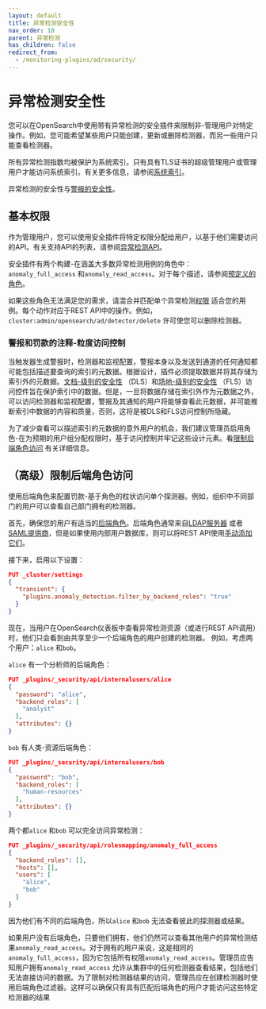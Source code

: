 ```yaml
---
layout: default
title: 异常检测安全性
nav_order: 10
parent: 异常检测
has_children: false
redirect_from: 
  - /monitoring-plugins/ad/security/
---
```


# 异常检测安全性

您可以在OpenSearch中使用带有异常检测的安全插件来限制非-管理用户对特定操作。例如，您可能希望某些用户只能创建，更新或删除检测器，而另一些用户只能查看检测器。

所有异常检测指数均被保护为系统索引。只有具有TLS证书的超级管理用户或管理用户才能访问系统索引。有关更多信息，请参阅[系统索引]({{site.url}}{{site.baseurl}}/security/configuration/system-indices/)。


异常检测的安全性与[警报的安全性]({{site.url}}{{site.baseurl}}/monitoring-plugins/alerting/security/)。

## 基本权限

作为管理用户，您可以使用安全插件将特定权限分配给用户，以基于他们需要访问的API。有关支持API的列表，请参阅[异常检测API]({{site.url}}{{site.baseurl}}/monitoring-plugins/ad/api/)。

安全插件有两个构建-在涵盖大多数异常检测用例的角色中：`anomaly_full_access` 和`anomaly_read_access`。对于每个描述，请参阅[预定义的角色]({{site.url}}{{site.baseurl}}/security/access-control/users-roles#predefined-roles)。

如果这些角色无法满足您的需求，请混合并匹配单个异常检测[权限]({{site.url}}{{site.baseurl}}/security/access-control/permissions/) 适合您的用例。每个动作对应于REST API中的操作。例如，`cluster:admin/opensearch/ad/detector/delete` 许可使您可以删除检测器。

### 警报和罚款的注释-粒度访问控制

当触发器生成警报时，检测器和监视配置，警报本身以及发送到通道的任何通知都可能包括描述要查询的索引的元数据。根据设计，插件必须提取数据并将其存储为索引外的元数据。[文档-级别的安全性]({{site.url}}{{site.baseurl}}/security/access-control/document-level-security) （DLS）和[场地-级别的安全性]({{site.url}}{{site.baseurl}}/security/access-control/field-level-security) （FLS）访问控件旨在保护索引中的数据。但是，一旦将数据存储在索引外作为元数据之外，可以访问检测器和监视配置，警报及其通知的用户将能够查看此元数据，并可能推断索引中数据的内容和质量，否则，这将是被DLS和FLS访问控制所隐藏。

为了减少查看可以描述索引的元数据的意外用户的机会，我们建议管理员启用角色-在为预期的用户组分配权限时，基于访问控制并牢记这些设计元素。看[限制后端角色访问](#advanced-limit-access-by-backend-role) 有关详细信息。

## （高级）限制后端角色访问

使用后端角色来配置罚款-基于角色的粒状访问单个探测器。例如，组织中不同部门的用户可以查看自己部门拥有的检测器。

首先，确保您的用户有适当的[后端角色]({{site.url}}{{site.baseurl}}/security/access-control/index/)。后端角色通常来自[LDAP服务器]({{site.url}}{{site.baseurl}}/security/configuration/ldap/) 或者[SAML提供商]({{site.url}}{{site.baseurl}}/security/configuration/saml/)，但是如果使用内部用户数据库，则可以将REST API使用[手动添加它们]({{site.url}}{{site.baseurl}}/security/access-control/api#create-user)。

接下来，启用以下设置：

```json
PUT _cluster/settings
{
  "transient": {
    "plugins.anomaly_detection.filter_by_backend_roles": "true"
  }
}
```

现在，当用户在OpenSearch仪表板中查看异常检测资源（或进行REST API调用）时，他们只会看到由共享至少一个后端角色的用户创建的检测器。
例如，考虑两个用户：`alice` 和`bob`。

`alice` 有一个分析师的后端角色：

```json
PUT _plugins/_security/api/internalusers/alice
{
  "password": "alice",
  "backend_roles": [
    "analyst"
  ],
  "attributes": {}
}
```

`bob` 有人类-资源后端角色：

```json
PUT _plugins/_security/api/internalusers/bob
{
  "password": "bob",
  "backend_roles": [
    "human-resources"
  ],
  "attributes": {}
}
```

两个都`alice` 和`bob` 可以完全访问异常检测：

```json
PUT _plugins/_security/api/rolesmapping/anomaly_full_access
{
  "backend_roles": [],
  "hosts": [],
  "users": [
    "alice",
    "bob"
  ]
}
```

因为他们有不同的后端角色，所以`alice` 和`bob` 无法查看彼此的探测器或结果。

如果用户没有后端角色，只要他们拥有，他们仍然可以查看其他用户的异常检测结果`anomaly_read_access`。对于拥有的用户来说，这是相同的`anomaly_full_access`，因为它包括所有权限`anomaly_read_access`。管理员应告知用户拥有`anomaly_read_access` 允许从集群中的任何检测器查看结果，包括他们无法直接访问的数据。为了限制对检测器结果的访问，管理员应在创建检测器时使用后端角色过滤器。这样可以确保只有具有匹配后端角色的用户才能访问这些特定检测器的结果

